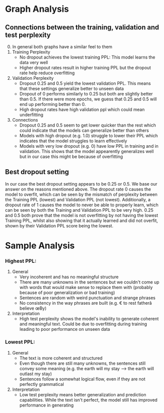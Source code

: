 # Graph Analysis

##  Connections between the training, validation and test perplexity
0. In general both graphs have a similar feel to them
1. Training Perplexity
	- No dropout achieves the lowest training PPL: This model learns the data very well
	- Higher dropout rates result in higher training PPL but the dropout rate help reduce overfitting
2. Validation Perplexity
	- Dropout 0.25 and 0.5 yield the lowest validation PPL. This means that these settings generalize better to unseen data
	- Dropout of 0 performs similarly to 0.25 but both are slightly better than 0.5. If there were more epochs, we guess that 0.25 and 0.5 will end up performing better than 0.
	- High dropout rates have high validation ppl which could mean underfitting
3. Connections
	- Dropout 0.25 and 0.5 seem to get lower quicker than the rest which could indicate that the models can generalize better than others
	- Models with high dropout (e.g. 1.0) struggle to lower their PPL which indicates that the model struggles to learn effectively
	- Models with very low dropout (e.g. 0) have low PPL in training and in validation. This shows that the model appearently generalizes well but in our case this might be because of overfitting
	
## Best dropout setting
In our case the best dropout setting appears to be 0.25 or 0.5. We base our answer on the reasons mentioned above. The dropout rate 0 causes the model to overfit, which can be seen by the mismatch of perplexity between the Training PPL (lowest) and Validation PPL (not lowest). Additionally, a dropout rate of 1 causes the model to never be able to properly learn, which can be seen by both the Training and Validation PPL to be very high. 0.25 and 0.5 both prove that the model is not overfitting by not having the lowest Training PPL, whilst also showing that it actually learned and did not overfit, shown by their Validation PPL score being the lowest.

# Sample Analysis
### Highest PPL:
1. General
	- Very incoherent and has no meaningful structure
	- There are many unknowns in the sentences but we couldn't come up with words that would make sense to replace them with (probably because of poor generalization or bad training)
	- Sentences are random with weird punctuation and strange phrases
	- No consistency in the way phrases are built (e.g. € to rest fatherâ believe œBy)
2. Interpretation
	- High test perplexity shows the model's inability to generate coherent and meaningful text. Could be due to overfitting during training leading to poor performance on unseen data

### Lowest PPL:
1. General
	- The text is more coherent and structured
	- Even though there are still many unknowns, the sentences still convey some meaning (e.g. the earth will <unk> my stay  --> the earth will outlast my stay)
	- Sentences follow a somewhat logical flow, even if they are not perfectly grammatical
2. Interpretation
	- Low test perplexity means better generalization and prediction capabilities. While the text isn't perfect, the model still has improved performance in generating
